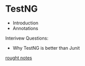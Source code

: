 # TestNG

* Introduction
* Annotations


Interivew Questions:

* Why TestNG is better than Junit


[rought notes](https://docs.google.com/document/d/1KLHLufXSUE3ARm_bOjlunM4S5hA4waVJxC9-Y6O4Cgc/edit)
